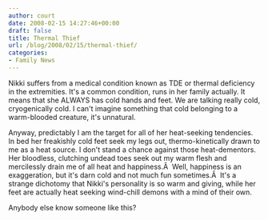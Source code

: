 ```yaml
---
author: court
date: 2008-02-15 14:27:46+00:00
draft: false
title: Thermal Thief
url: /blog/2008/02/15/thermal-thief/
categories:
- Family News
---
```


Nikki suffers from a medical condition known as TDE or thermal deficiency in the extremities. It's a common condition, runs in her family actually. It means that she ALWAYS has cold hands and feet. We are talking really cold, cryogenically cold. I can't imagine something that cold belonging to a warm-blooded creature, it's unnatural.

Anyway, predictably I am the target for all of her heat-seeking tendencies. In bed her freakishly cold feet seek my legs out, thermo-kinetically drawn to me as a heat source. I don't stand a chance against those heat-dementors. Her bloodless, clutching undead toes seek out my warm flesh and mercilessly drain me of all heat and happiness.Â  Well, happiness is an exaggeration, but it's darn cold and not much fun sometimes.Â  It's a strange dichotomy that Nikki's personality is so warm and giving, while her feet are actually heat seeking wind-chill demons with a mind of their own.

Anybody else know someone like this?
